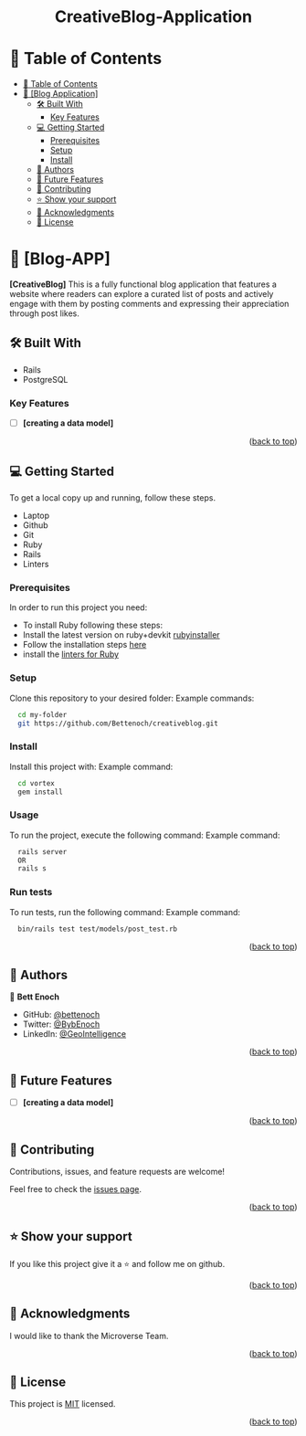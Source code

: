 <a name="readme-top"></a>

<div align="center">

  <h1><b>CreativeBlog-Application</b></h1>

</div>

<!-- TABLE OF CONTENTS -->

# 📗 Table of Contents

- [📗 Table of Contents](#-table-of-contents)
- [📖 \[Blog Application\] ](#-creativeblog-)
  - [🛠 Built With ](#-built-with-)
    - [Key Features ](#key-features-)
  - [💻 Getting Started ](#-getting-started-)
    - [Prerequisites](#prerequisites)
    - [Setup](#setup)
    - [Install](#install)
  - [👥 Authors ](#-authors-)
  - [🔭 Future Features ](#-future-features-)
  - [🤝 Contributing ](#-contributing-)
  - [⭐️ Show your support ](#️-show-your-support-)
  - [🙏 Acknowledgments ](#-acknowledgments-)
  - [📝 License ](#-license-)

<!-- PROJECT DESCRIPTION -->

# 📖 [Blog-APP] <a name="about-project"></a>

**[CreativeBlog]**
This is a fully functional blog application that features a website where readers can explore a curated list of posts and actively engage with them by posting comments and expressing their appreciation through post likes.
## 🛠 Built With <a name="built-with"></a>
- Rails
- PostgreSQL
<!-- Features -->

### Key Features <a name="key-features"></a>

- [ ] **[creating a data model]**

<p align="right">(<a href="#readme-top">back to top</a>)</p>

<!-- GETTING STARTED -->

## 💻 Getting Started <a name="getting-started"></a>

To get a local copy up and running, follow these steps.
- Laptop
- Github
- Git
- Ruby
- Rails
- Linters

### Prerequisites

In order to run this project you need:
- To install Ruby following these steps:
- Install the latest version on ruby+devkit [rubyinstaller](https://rubyinstaller.org/downloads/)
- Follow the installation steps [here](https://stackify.com/install-ruby-on-windows-everything-you-need-to-get-going/)
- install the [linters for Ruby](https://github.com/microverseinc/linters-config/tree/master/ruby)

### Setup

Clone this repository to your desired folder:
Example commands:
```sh
  cd my-folder
  git https://github.com/Bettenoch/creativeblog.git
```
### Install
Install this project with:
Example command:
```sh
  cd vortex
  gem install
```
### Usage
To run the project, execute the following command:
Example command:
```sh
  rails server
  OR
  rails s
```
### Run tests
To run tests, run the following command:
Example command:
```sh
  bin/rails test test/models/post_test.rb
```
<p align="right">(<a href="#readme-top">back to top</a>)</p>

<!-- AUTHORS -->

## 👥 Authors <a name="authors"></a>

👤 **Bett Enoch**

- GitHub: [@bettenoch](https://github.com/Bettenoch)
- Twitter: [@BybEnoch](https://twitter.com/BybEnoch)
- LinkedIn: [@GeoIntelligence](https://www.linkedin.com/in/bett-kipngeno-enock-8b5153214/)

<p align="right">(<a href="#readme-top">back to top</a>)</p>

<!-- FUTURE FEATURES -->

## 🔭 Future Features <a name="future-features"></a>

- [ ] **[creating a data model]**


<p align="right">(<a href="#readme-top">back to top</a>)</p>

<!-- CONTRIBUTING -->

## 🤝 Contributing <a name="contributing"></a>

Contributions, issues, and feature requests are welcome!

Feel free to check the [issues page](https://github.com/kkmanuu/Blog-app/issues).

<p align="right">(<a href="#readme-top">back to top</a>)</p>

<!-- SUPPORT -->

## ⭐️ Show your support <a name="support"></a>


If you like this project give it a ⭐️ and follow me on github.

<p align="right">(<a href="#readme-top">back to top</a>)</p>

<!-- ACKNOWLEDGEMENTS -->

## 🙏 Acknowledgments <a name="acknowledgements"></a>

I would like to thank the Microverse Team.

<p align="right">(<a href="#readme-top">back to top</a>)</p>


<!-- LICENSE -->

## :memo: License <a name="license"></a>
This project is [MIT](./LICENSE.md) licensed.
<p align="right">(<a href="#readme-top">back to top</a>)</p>